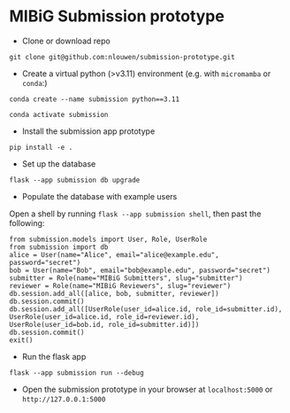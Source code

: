 # MIBiG Submission prototype

- Clone or download repo

`git clone git@github.com:nlouwen/submission-prototype.git`

- Create a virtual python (>v3.11) environment (e.g. with `micromamba` or `conda`:)

`conda create --name submission python==3.11`

`conda activate submission`

- Install the submission app prototype

`pip install -e .`

- Set up the database

`flask --app submission db upgrade`

- Populate the database with example users

Open a shell by running `flask --app submission shell`, then past the following:

```
from submission.models import User, Role, UserRole
from submission import db
alice = User(name="Alice", email="alice@example.edu", password="secret")
bob = User(name="Bob", email="bob@example.edu", password="secret")
submitter = Role(name="MIBiG Submitters", slug="submitter")
reviewer = Role(name="MIBiG Reviewers", slug="reviewer")
db.session.add_all([alice, bob, submitter, reviewer])
db.session.commit()
db.session.add_all([UserRole(user_id=alice.id, role_id=submitter.id), UserRole(user_id=alice.id, role_id=reviewer.id), UserRole(user_id=bob.id, role_id=submitter.id)])
db.session.commit()
exit()
```

- Run the flask app

`flask --app submission run --debug`

- Open the submission prototype in your browser at `localhost:5000` or `http://127.0.0.1:5000`
